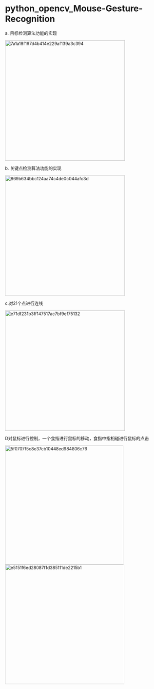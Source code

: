 # python_opencv_Mouse-Gesture-Recognition
a. 目标检测算法功能的实现

<img width="393" alt="7a1a18f167d4b414e229af139a3c394" src="https://github.com/Code-Fan007/python_opencv_Mouse-Gesture-Recognition/assets/135122103/a0b2b486-561e-41ec-902a-1a0f9ae3ccba">


b. 关键点检测算法功能的实现

<img width="393" alt="869b634bbc124aa74c4de0c044afc3d" src="https://github.com/Code-Fan007/python_opencv_Mouse-Gesture-Recognition/assets/135122103/e921f460-3ff4-4854-ae2b-e08bec8d4e5f">

c.对21个点进行连线

   <img width="393" alt="e71df231b3ff147517ac7bf9ef75132" src="https://github.com/Code-Fan007/python_opencv_Mouse-Gesture-Recognition/assets/135122103/27407c03-4e7e-4cee-8d53-0d1d68acb622">


D对鼠标进行控制，一个食指进行鼠标的移动，食指中指相碰进行鼠标的点击

<img width="388" alt="5f0707f5c8e37cb10448ed984806c76" src="https://github.com/Code-Fan007/python_opencv_Mouse-Gesture-Recognition/assets/135122103/915d2349-208e-4c63-a6ba-5de552785105">

<img width="391" alt="e5151f6ed28087f1d385111de2215b1" src="https://github.com/Code-Fan007/python_opencv_Mouse-Gesture-Recognition/assets/135122103/ef7bab87-ac7c-429a-8fac-b73f7074378f">


